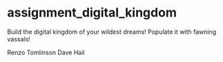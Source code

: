 # assignment_digital_kingdom
Build the digital kingdom of your wildest dreams! Populate it with fawning vassals!

Renzo Tomlinson
Dave Hail